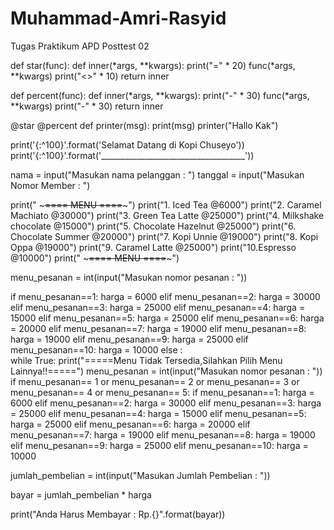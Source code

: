 # Muhammad-Amri-Rasyid
Tugas Praktikum APD Posttest 02

def star(func):
    def inner(*args, **kwargs):
        print("=" * 20)
        func(*args, **kwargs)
        print("<>" * 10)
    return inner

def percent(func):
    def inner(*args, **kwargs):
        print("-" * 30)
        func(*args, **kwargs)
        print("-" * 30)
    return inner

@star
@percent
def printer(msg):
    print(msg)
printer("Hallo Kak")

print('{:^100}'.format('Selamat Datang di Kopi Chuseyo'))
print('{:^100}'.format('____________________________________'))

nama = input("Masukan nama pelanggan : ")
tanggal = input("Masukan Nomor Member : ")

print("         ~~~==== MENU ====~~~")
print("1. Iced Tea              @6000")
print("2. Caramel Machiato      @30000")
print("3. Green Tea Latte       @25000")
print("4. Milkshake chocolate   @15000")
print("5. Chocolate Hazelnut    @25000")
print("6. Chocolate Summer      @20000")
print("7. Kopi Unnie            @19000")
print("8. Kopi Oppa             @19000")
print("9. Caramel Latte         @25000")
print("10.Espresso              @10000")
print("         ~~~==== MENU ====~~~")

menu_pesanan = int(input("Masukan nomor pesanan  : "))

if menu_pesanan==1:
    harga = 6000
elif menu_pesanan==2:
    harga = 30000
elif menu_pesanan==3:
    harga = 25000
elif menu_pesanan==4:
    harga = 15000
elif menu_pesanan==5:
    harga = 25000
elif menu_pesanan==6:
    harga = 20000
elif menu_pesanan==7:
    harga = 19000
elif menu_pesanan==8:
    harga = 19000
elif menu_pesanan==9:
    harga = 25000
elif menu_pesanan==10:
    harga = 10000
else :    
    while True:
        print("=====Menu Tidak Tersedia,Silahkan Pilih Menu Lainnya!!=====")
        menu_pesanan = int(input("Masukan nomor pesanan  : "))
        if menu_pesanan== 1 or menu_pesanan== 2 or menu_pesanan== 3 or menu_pesanan== 4 or menu_pesanan== 5:
            if menu_pesanan==1:
                harga = 6000
            elif menu_pesanan==2:
                harga = 30000
            elif menu_pesanan==3:
                harga = 25000
            elif menu_pesanan==4:
                harga = 15000
            elif menu_pesanan==5:
                harga = 25000
            elif menu_pesanan==6:
                harga = 20000
            elif menu_pesanan==7:
                harga = 19000
            elif menu_pesanan==8:
                harga = 19000
            elif menu_pesanan==9:
                harga = 25000
            elif menu_pesanan==10:
                harga = 10000
        

jumlah_pembelian = int(input("Masukan Jumlah Pembelian : "))

bayar = jumlah_pembelian * harga

print("Anda Harus Membayar : Rp.{}".format(bayar))
